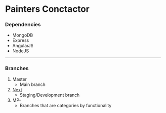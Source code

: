 # Painters Conctactor

### Dependencies
- MongoDB
- Express
- AngularJS
- NodeJS

____

### Branches
1. Master
    - Main branch
2. [Next](https://github.com/markabregana/mean-painters/tree/next)
    - Staging/Development branch
3. MP-
    - Branches that are categories by functionality
